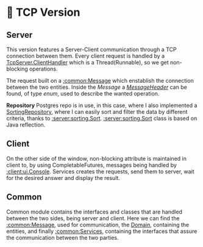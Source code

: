 # 📡 TCP Version

## Server 

This version features a Server-Client communication through a TCP connection between them. Every client request is handled by a [TcpServer.ClientHandler](https://github.com/cinnamonbreakfast/uni_implementations/blob/master/SDI/Movie%20Rental%20TCP/server/src/main/java/tcp/TcpServer.java#L41) which is a Thread(Runnable), so we get non-blocking operations.

The request built on a [:common:Message](https://github.com/cinnamonbreakfast/uni_implementations/blob/master/SDI/Movie%20Rental%20TCP/common/src/main/java/Message/Message.java) which enstablish the connection between the two entities. Inside the *Message* a *[MessageHeader](https://github.com/cinnamonbreakfast/uni_implementations/blob/master/SDI/Movie%20Rental%20TCP/common/src/main/java/Message/MessageHeader.java)* can be found, of type *enum*, used to describe the wanted operation.

**Repository**
Postgres repo is in use, in this case, where I also implemented a [SortingRepository](https://github.com/cinnamonbreakfast/uni_implementations/blob/master/SDI/Movie%20Rental%20TCP/server/src/main/java/repository/SortingRepository.java), where I can easily sort and filter the data by different criteria, thanks to [:server:sorting.Sort](https://github.com/cinnamonbreakfast/uni_implementations/blob/master/SDI/Movie%20Rental%20TCP/server/src/main/java/repository/sorting/Sort.java).
[:server:sorting.Sort](https://github.com/cinnamonbreakfast/uni_implementations/blob/master/SDI/Movie%20Rental%20TCP/server/src/main/java/repository/sorting/Sort.java) class is based on Java reflection.

## Client

On the other side of the window, non-blocking attribute is maintained in client to, by using CompletableFutures, messages being handled by [:client:ui.Console](https://github.com/cinnamonbreakfast/uni_implementations/blob/master/SDI/Movie%20Rental%20TCP/client/src/main/java/ui/Console.java). Services creates the requests, send them to server, wait for the desired answer and display the result.

## Common

Common module contains the interfaces and classes that are handled between the two sides, being server and client. Here we can find the [:common:Message](https://github.com/cinnamonbreakfast/uni_implementations/tree/master/SDI/Movie%20Rental%20TCP/common/src/main/java/Message), used for communication, the [Domain](https://github.com/cinnamonbreakfast/uni_implementations/tree/master/SDI/Movie%20Rental%20TCP/common/src/main/java/Domain), containing the entities, and finally [:common:Services](https://github.com/cinnamonbreakfast/uni_implementations/tree/master/SDI/Movie%20Rental%20TCP/common/src/main/java/service), containing the interfaces that assure the communication between the two parties.
